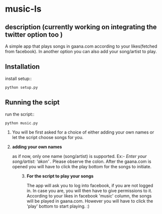 
music-ls
========

description  (currently working on integrating the twitter option too )
------------

A simple app that plays songs in gaana.com according to your likes(fetched from facebook).
In another option you can also add your song/artist to play.

Installation
-------------

install setup::


    python setup.py

Running the scipt
------------------

run the script::


    python music.py



1. You will be first asked for a choice of either adding your own names or
let the script choose songs for you.

2. <b> adding your own names </b>
<ul>as if now, only one name (song/artist) is supported. 
 Ex:-<i> Enter your song/artist: 'akon' .</i> Please observe the colon.
After the gaana.com is opened you will have to click the play bottom
 for the songs to initiate. <ul>

3. <b> For the script to play your songs </b>
<ul>The app will ask you to log into facebook, if you are not logged in. In case you are, 
you will then have to give permissions to it. 
 According to your likes in facebook 'music' column, the songs will be played in gaana.com. 
However you will have to click the 'play' bottom to start playing. :)  <ul>


